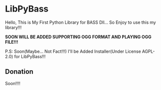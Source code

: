# LibPyBass

Hello, This is My First Python Library for BASS Dll... So Enjoy to use this my library!!!

**SOON WILL BE ADDED SUPPORTING OGG FORMAT AND PLAYING OGG FILE!!!**

P.S: Soon(Maybe... Not Fact!!!) I'll be Added Installer(Under License AGPL-2.0) for LibPyBass!!!
## Donation

Soon!!!!
